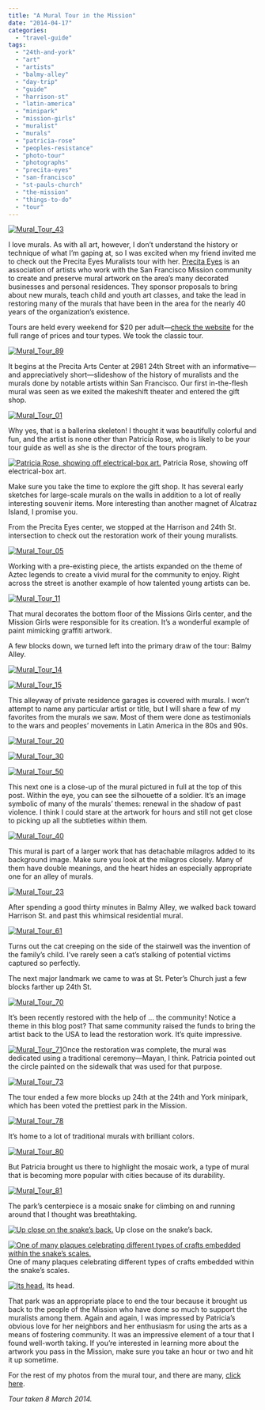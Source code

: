 ```yaml
---
title: "A Mural Tour in the Mission"
date: "2014-04-17"
categories:
  - "travel-guide"
tags:
  - "24th-and-york"
  - "art"
  - "artists"
  - "balmy-alley"
  - "day-trip"
  - "guide"
  - "harrison-st"
  - "latin-america"
  - "minipark"
  - "mission-girls"
  - "muralist"
  - "murals"
  - "patricia-rose"
  - "peoples-resistance"
  - "photo-tour"
  - "photographs"
  - "precita-eyes"
  - "san-francisco"
  - "st-pauls-church"
  - "the-mission"
  - "things-to-do"
  - "tour"
---
```


[![Mural_Tour_43](http://s3.amazonaws.com/thegourmez-wpmedia/2014/04/Mural_Tour_43-500x333.jpg)](http://www.rebeccagomezfarrell.com/2014/04/a-mural-tour-in-the-mission/mural_tour_43/)

I love murals. As with all art, however, I don’t understand the history or technique of what I’m gaping at, so I was excited when my friend invited me to check out the Precita Eyes Muralists tour with her. [Precita Eyes](http://www.precitaeyes.org/) is an association of artists who work with the San Francisco Mission community to create and preserve mural artwork on the area’s many decorated businesses and personal residences. They sponsor proposals to bring about new murals, teach child and youth art classes, and take the lead in restoring many of the murals that have been in the area for the nearly 40 years of the organization’s existence.

Tours are held every weekend for $20 per adult—[check the website](http://www.precitaeyes.org/tours.html) for the full range of prices and tour types. We took the classic tour.

[![Mural_Tour_89](http://s3.amazonaws.com/thegourmez-wpmedia/2014/04/Mural_Tour_89-213x500.jpg)](http://www.rebeccagomezfarrell.com/2014/04/a-mural-tour-in-the-mission/mural_tour_89/)

It begins at the Precita Arts Center at 2981 24th Street with an informative—and appreciatively short—slideshow of the history of muralists and the murals done by notable artists within San Francisco. Our first in-the-flesh mural was seen as we exited the makeshift theater and entered the gift shop.

[![Mural_Tour_01](http://s3.amazonaws.com/thegourmez-wpmedia/2014/04/Mural_Tour_011-333x500.jpg)](http://www.rebeccagomezfarrell.com/2014/04/a-mural-tour-in-the-mission/mural_tour_01-2/)

Why yes, that is a ballerina skeleton! I thought it was beautifully colorful and fun, and the artist is none other than Patricia Rose, who is likely to be your tour guide as well as she is the director of the tours program.




<div class="caption">

[![Patricia Rose, showing off electrical-box art.](http://s3.amazonaws.com/thegourmez-wpmedia/2014/04/Mural_Tour_08-333x500.jpg)](http://www.rebeccagomezfarrell.com/2014/04/a-mural-tour-in-the-mission/mural_tour_08/) Patricia Rose, showing off electrical-box art.</div>


Make sure you take the time to explore the gift shop. It has several early sketches for large-scale murals on the walls in addition to a lot of really interesting souvenir items. More interesting than another magnet of Alcatraz Island, I promise you.

From the Precita Eyes center, we stopped at the Harrison and 24th St. intersection to check out the restoration work of their young muralists.

[![Mural_Tour_05](http://s3.amazonaws.com/thegourmez-wpmedia/2014/04/Mural_Tour_051-500x333.jpg)](http://www.rebeccagomezfarrell.com/2014/04/a-mural-tour-in-the-mission/mural_tour_05-2/)

Working with a pre-existing piece, the artists expanded on the theme of Aztec legends to create a vivid mural for the community to enjoy. Right across the street is another example of how talented young artists can be.

[![Mural_Tour_11](http://s3.amazonaws.com/thegourmez-wpmedia/2014/04/Mural_Tour_11-500x412.jpg)](http://www.rebeccagomezfarrell.com/2014/04/a-mural-tour-in-the-mission/mural_tour_11/)

That mural decorates the bottom floor of the Missions Girls center, and the Mission Girls were responsible for its creation. It’s a wonderful example of paint mimicking graffiti artwork.

A few blocks down, we turned left into the primary draw of the tour: Balmy Alley.

[![Mural_Tour_14](http://s3.amazonaws.com/thegourmez-wpmedia/2014/04/Mural_Tour_14-500x333.jpg)](http://www.rebeccagomezfarrell.com/2014/04/a-mural-tour-in-the-mission/mural_tour_14/)

[![Mural_Tour_15](http://s3.amazonaws.com/thegourmez-wpmedia/2014/04/Mural_Tour_15-500x333.jpg)](http://www.rebeccagomezfarrell.com/2014/04/a-mural-tour-in-the-mission/mural_tour_15/)

This alleyway of private residence garages is covered with murals. I won’t attempt to name any particular artist or title, but I will share a few of my favorites from the murals we saw. Most of them were done as testimonials to the wars and peoples’ movements in Latin America in the 80s and 90s.

[![Mural_Tour_20](http://s3.amazonaws.com/thegourmez-wpmedia/2014/04/Mural_Tour_20-500x333.jpg)](http://www.rebeccagomezfarrell.com/2014/04/a-mural-tour-in-the-mission/mural_tour_20/)

[![Mural_Tour_30](http://s3.amazonaws.com/thegourmez-wpmedia/2014/04/Mural_Tour_30-500x333.jpg)](http://www.rebeccagomezfarrell.com/2014/04/a-mural-tour-in-the-mission/mural_tour_30/)

[![Mural_Tour_50](http://s3.amazonaws.com/thegourmez-wpmedia/2014/04/Mural_Tour_50-500x333.jpg)](http://www.rebeccagomezfarrell.com/2014/04/a-mural-tour-in-the-mission/mural_tour_50/)

This next one is a close-up of the mural pictured in full at the top of this post. Within the eye, you can see the silhouette of a soldier. It’s an image symbolic of many of the murals’ themes: renewal in the shadow of past violence. I think I could stare at the artwork for hours and still not get close to picking up all the subtleties within them.

[![Mural_Tour_40](http://s3.amazonaws.com/thegourmez-wpmedia/2014/04/Mural_Tour_40-333x500.jpg)](http://www.rebeccagomezfarrell.com/2014/04/a-mural-tour-in-the-mission/mural_tour_40/)

This mural is part of a larger work that has detachable milagros added to its background image. Make sure you look at the milagros closely. Many of them have double meanings, and the heart hides an especially appropriate one for an alley of murals.

[![Mural_Tour_23](http://s3.amazonaws.com/thegourmez-wpmedia/2014/04/Mural_Tour_23-500x333.jpg)](http://www.rebeccagomezfarrell.com/2014/04/a-mural-tour-in-the-mission/mural_tour_23/)

After spending a good thirty minutes in Balmy Alley, we walked back toward Harrison St. and past this whimsical residential mural.

[![Mural_Tour_61](http://s3.amazonaws.com/thegourmez-wpmedia/2014/04/Mural_Tour_61-333x500.jpg)](http://www.rebeccagomezfarrell.com/2014/04/a-mural-tour-in-the-mission/mural_tour_61/)

Turns out the cat creeping on the side of the stairwell was the invention of the family’s child. I’ve rarely seen a cat’s stalking of potential victims captured so perfectly.

The next major landmark we came to was at St. Peter’s Church just a few blocks farther up 24th St.

[![Mural_Tour_70](http://s3.amazonaws.com/thegourmez-wpmedia/2014/04/Mural_Tour_70-333x500.jpg)](http://www.rebeccagomezfarrell.com/2014/04/a-mural-tour-in-the-mission/mural_tour_70/)

It’s been recently restored with the help of … the community! Notice a theme in this blog post? That same community raised the funds to bring the artist back to the USA to lead the restoration work. It’s quite impressive.

[![Mural_Tour_71](http://s3.amazonaws.com/thegourmez-wpmedia/2014/04/Mural_Tour_71-500x243.jpg)](http://www.rebeccagomezfarrell.com/2014/04/a-mural-tour-in-the-mission/mural_tour_71/)Once the restoration was complete, the mural was dedicated using a traditional ceremony—Mayan, I think. Patricia pointed out the circle painted on the sidewalk that was used for that purpose.

[![Mural_Tour_73](http://s3.amazonaws.com/thegourmez-wpmedia/2014/04/Mural_Tour_73-333x500.jpg)](http://www.rebeccagomezfarrell.com/2014/04/a-mural-tour-in-the-mission/mural_tour_73/)

The tour ended a few more blocks up 24th at the 24th and York minipark, which has been voted the prettiest park in the Mission.

[![Mural_Tour_78](http://s3.amazonaws.com/thegourmez-wpmedia/2014/04/Mural_Tour_78-500x333.jpg)](http://www.rebeccagomezfarrell.com/2014/04/a-mural-tour-in-the-mission/mural_tour_78/)

It’s home to a lot of traditional murals with brilliant colors.

[![Mural_Tour_80](http://s3.amazonaws.com/thegourmez-wpmedia/2014/04/Mural_Tour_80-500x363.jpg)](http://www.rebeccagomezfarrell.com/2014/04/a-mural-tour-in-the-mission/mural_tour_80/)

But Patricia brought us there to highlight the mosaic work, a type of mural that is becoming more popular with cities because of its durability.

[![Mural_Tour_81](http://s3.amazonaws.com/thegourmez-wpmedia/2014/04/Mural_Tour_81-500x333.jpg)](http://www.rebeccagomezfarrell.com/2014/04/a-mural-tour-in-the-mission/mural_tour_81/)

The park’s centerpiece is a mosaic snake for climbing on and running around that I thought was breathtaking.




<div class="caption">

[![Up close on the snake’s back.](http://s3.amazonaws.com/thegourmez-wpmedia/2014/04/Mural_Tour_84-333x500.jpg)](http://www.rebeccagomezfarrell.com/2014/04/a-mural-tour-in-the-mission/mural_tour_84/) Up close on the snake’s back.</div>





<div class="caption">

[![ One of many plaques celebrating different types of crafts embedded within the snake’s scales.](http://s3.amazonaws.com/thegourmez-wpmedia/2014/04/Mural_Tour_86-500x333.jpg)](http://www.rebeccagomezfarrell.com/2014/04/a-mural-tour-in-the-mission/mural_tour_86/) One of many plaques celebrating different types of crafts embedded within the snake’s scales.</div>





<div class="caption">

[![Its head.](http://s3.amazonaws.com/thegourmez-wpmedia/2014/04/Mural_Tour_87-500x333.jpg)](http://www.rebeccagomezfarrell.com/2014/04/a-mural-tour-in-the-mission/mural_tour_87/) Its head.</div>


That park was an appropriate place to end the tour because it brought us back to the people of the Mission who have done so much to support the muralists among them. Again and again, I was impressed by Patricia’s obvious love for her neighbors and her enthusiasm for using the arts as a means of fostering community. It was an impressive element of a tour that I found well-worth taking. If you’re interested in learning more about the artwork you pass in the Mission, make sure you take an hour or two and hit it up sometime.

For the rest of my photos from the mural tour, and there are many, [click here](https://www.facebook.com/media/set/?set=a.10152020299954607.1073741878.567409606&type=1&l=0013903225).

_Tour taken 8 March 2014._
